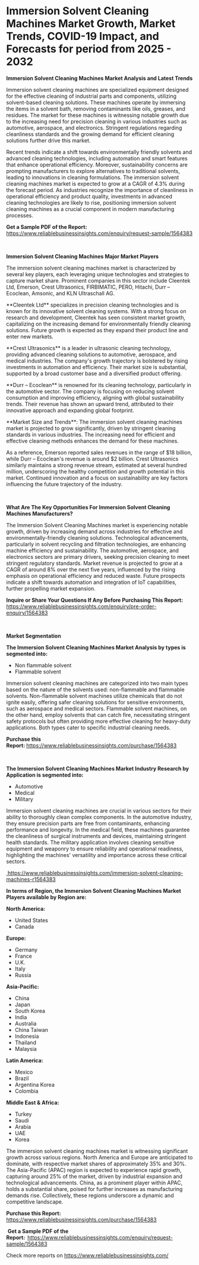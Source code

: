 <p><h1>Immersion Solvent Cleaning Machines Market Growth, Market Trends, COVID-19 Impact, and Forecasts for period from 2025 - 2032</h1></p><p><strong>Immersion Solvent Cleaning Machines Market Analysis and Latest Trends</strong></p>
<p><p>Immersion solvent cleaning machines are specialized equipment designed for the effective cleaning of industrial parts and components, utilizing solvent-based cleaning solutions. These machines operate by immersing the items in a solvent bath, removing contaminants like oils, greases, and residues. The market for these machines is witnessing notable growth due to the increasing need for precision cleaning in various industries such as automotive, aerospace, and electronics. Stringent regulations regarding cleanliness standards and the growing demand for efficient cleaning solutions further drive this market.</p><p>Recent trends indicate a shift towards environmentally friendly solvents and advanced cleaning technologies, including automation and smart features that enhance operational efficiency. Moreover, sustainability concerns are prompting manufacturers to explore alternatives to traditional solvents, leading to innovations in cleaning formulations. The immersion solvent cleaning machines market is expected to grow at a CAGR of 4.3% during the forecast period. As industries recognize the importance of cleanliness in operational efficiency and product quality, investments in advanced cleaning technologies are likely to rise, positioning immersion solvent cleaning machines as a crucial component in modern manufacturing processes.</p></p>
<p><strong>Get a Sample PDF of the Report:&nbsp;</strong> <a href="https://www.reliablebusinessinsights.com/enquiry/request-sample/1564383?utm_campaign=2624&utm_medium=2&utm_source=Github&utm_content=ia&utm_term=27022025&utm_id=immersion-solvent-cleaning-machines">https://www.reliablebusinessinsights.com/enquiry/request-sample/1564383</a></p>
<p>&nbsp;</p>
<p><strong>Immersion Solvent Cleaning Machines Major Market Players</strong></p>
<p><p>The immersion solvent cleaning machines market is characterized by several key players, each leveraging unique technologies and strategies to capture market share. Prominent companies in this sector include Cleentek Ltd, Emerson, Crest Ultrasonics, FIRBIMATIC, PERO, Hitachi, Durr – Ecoclean, Amsonic, and KLN Ultraschall AG.</p><p>**Cleentek Ltd** specializes in precision cleaning technologies and is known for its innovative solvent cleaning systems. With a strong focus on research and development, Cleentek has seen consistent market growth, capitalizing on the increasing demand for environmentally friendly cleaning solutions. Future growth is expected as they expand their product line and enter new markets.</p><p>**Crest Ultrasonics** is a leader in ultrasonic cleaning technology, providing advanced cleaning solutions to automotive, aerospace, and medical industries. The company's growth trajectory is bolstered by rising investments in automation and efficiency. Their market size is substantial, supported by a broad customer base and a diversified product offering.</p><p>**Durr – Ecoclean** is renowned for its cleaning technology, particularly in the automotive sector. The company is focusing on reducing solvent consumption and improving efficiency, aligning with global sustainability trends. Their revenue has shown an upward trend, attributed to their innovative approach and expanding global footprint.</p><p>**Market Size and Trends**: The immersion solvent cleaning machines market is projected to grow significantly, driven by stringent cleaning standards in various industries. The increasing need for efficient and effective cleaning methods enhances the demand for these machines.</p><p>As a reference, Emerson reported sales revenues in the range of $18 billion, while Durr – Ecoclean's revenue is around $2 billion. Crest Ultrasonics similarly maintains a strong revenue stream, estimated at several hundred million, underscoring the healthy competition and growth potential in this market. Continued innovation and a focus on sustainability are key factors influencing the future trajectory of the industry.</p></p>
<p>&nbsp;</p>
<p><strong>What Are The Key Opportunities For Immersion Solvent Cleaning Machines Manufacturers?</strong></p>
<p><p>The Immersion Solvent Cleaning Machines market is experiencing notable growth, driven by increasing demand across industries for effective and environmentally-friendly cleaning solutions. Technological advancements, particularly in solvent recycling and filtration technologies, are enhancing machine efficiency and sustainability. The automotive, aerospace, and electronics sectors are primary drivers, seeking precision cleaning to meet stringent regulatory standards. Market revenue is projected to grow at a CAGR of around 8% over the next five years, influenced by the rising emphasis on operational efficiency and reduced waste. Future prospects indicate a shift towards automation and integration of IoT capabilities, further propelling market expansion.</p></p>
<p><strong>Inquire or Share Your Questions If Any Before Purchasing This Report:</strong> <a href="https://www.reliablebusinessinsights.com/enquiry/pre-order-enquiry/1564383?utm_campaign=2624&utm_medium=2&utm_source=Github&utm_content=ia&utm_term=27022025&utm_id=immersion-solvent-cleaning-machines">https://www.reliablebusinessinsights.com/enquiry/pre-order-enquiry/1564383</a></p>
<p>&nbsp;</p>
<p><strong>Market Segmentation</strong></p>
<p><strong>The Immersion Solvent Cleaning Machines Market Analysis by types is segmented into:</strong></p>
<p><ul><li>Non flammable solvent</li><li>Flammable solvent</li></ul></p>
<p><p>Immersion solvent cleaning machines are categorized into two main types based on the nature of the solvents used: non-flammable and flammable solvents. Non-flammable solvent machines utilize chemicals that do not ignite easily, offering safer cleaning solutions for sensitive environments, such as aerospace and medical sectors. Flammable solvent machines, on the other hand, employ solvents that can catch fire, necessitating stringent safety protocols but often providing more effective cleaning for heavy-duty applications. Both types cater to specific industrial cleaning needs.</p></p>
<p><strong>Purchase this Report:&nbsp;</strong><a href="https://www.reliablebusinessinsights.com/purchase/1564383?utm_campaign=2624&utm_medium=2&utm_source=Github&utm_content=ia&utm_term=27022025&utm_id=immersion-solvent-cleaning-machines">https://www.reliablebusinessinsights.com/purchase/1564383</a></p>
<p>&nbsp;</p>
<p><strong>The Immersion Solvent Cleaning Machines Market Industry Research by Application is segmented into:</strong></p>
<p><ul><li>Automotive</li><li>Medical</li><li>Military</li></ul></p>
<p><p>Immersion solvent cleaning machines are crucial in various sectors for their ability to thoroughly clean complex components. In the automotive industry, they ensure precision parts are free from contaminants, enhancing performance and longevity. In the medical field, these machines guarantee the cleanliness of surgical instruments and devices, maintaining stringent health standards. The military application involves cleaning sensitive equipment and weaponry to ensure reliability and operational readiness, highlighting the machines' versatility and importance across these critical sectors.</p></p>
<p><a href="https://www.reliablebusinessinsights.com/immersion-solvent-cleaning-machines-r1564383?utm_campaign=2624&utm_medium=2&utm_source=Github&utm_content=ia&utm_term=27022025&utm_id=immersion-solvent-cleaning-machines">&nbsp;https://www.reliablebusinessinsights.com/immersion-solvent-cleaning-machines-r1564383</a></p>
<p><strong>In terms of Region, the Immersion Solvent Cleaning Machines Market Players available by Region are:</strong></p>
<p>
    <p> <strong> North America: </strong>
        <ul>
            <li>United States</li>
            <li>Canada</li>
        </ul>
        </p> 
    <p> <strong> Europe: </strong>
        <ul>
            <li>Germany</li>
            <li>France</li>
            <li>U.K.</li>
            <li>Italy</li>
            <li>Russia</li>
        </ul>
        </p> 
    <p> <strong> Asia-Pacific: </strong>
        <ul>
            <li>China</li>
            <li>Japan</li>
            <li>South Korea</li>
            <li>India</li>
            <li>Australia</li>
            <li>China Taiwan</li>
            <li>Indonesia</li>
            <li>Thailand</li>
            <li>Malaysia</li>
        </ul>
        </p> 
    <p> <strong> Latin America: </strong>
        <ul>
            <li>Mexico</li>
            <li>Brazil</li>
            <li>Argentina Korea</li>
            <li>Colombia</li>
        </ul>
        </p> 
    <p> <strong> Middle East & Africa: </strong>
        <ul>
            <li>Turkey</li>
            <li>Saudi</li>
            <li>Arabia</li>
            <li>UAE</li>
            <li>Korea</li>
        </ul>
    </p>
    </p>
<p><p>The immersion solvent cleaning machines market is witnessing significant growth across various regions. North America and Europe are anticipated to dominate, with respective market shares of approximately 35% and 30%. The Asia-Pacific (APAC) region is expected to experience rapid growth, capturing around 25% of the market, driven by industrial expansion and technological advancements. China, as a prominent player within APAC, holds a substantial share, poised for further increases as manufacturing demands rise. Collectively, these regions underscore a dynamic and competitive landscape.</p></p>
<p><strong>Purchase this Report: </strong><a href="https://www.reliablebusinessinsights.com/purchase/1564383?utm_campaign=2624&utm_medium=2&utm_source=Github&utm_content=ia&utm_term=27022025&utm_id=immersion-solvent-cleaning-machines">https://www.reliablebusinessinsights.com/purchase/1564383</a></p>
<p>&nbsp;<strong>Get a Sample PDF of the Report:&nbsp;&nbsp;</strong><a href="https://www.reliablebusinessinsights.com/enquiry/request-sample/1564383?utm_campaign=2624&utm_medium=2&utm_source=Github&utm_content=ia&utm_term=27022025&utm_id=immersion-solvent-cleaning-machines">https://www.reliablebusinessinsights.com/enquiry/request-sample/1564383</a></p>
<p><strong></strong></p>
<p>Check more reports on <a href="https://www.reliablebusinessinsights.com/?utm_campaign=2624&utm_medium=2&utm_source=Github&utm_content=ia&utm_term=27022025&utm_id=immersion-solvent-cleaning-machines">https://www.reliablebusinessinsights.com/</a></p>